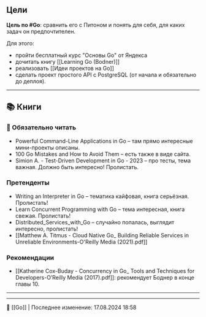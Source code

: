 ## Цели

**Цель по #Go**: сравнить его с Питоном и понять для себя, для каких задач он предпочтителен.

Для этого:
- пройти бесплатный курс "Основы Go" от Яндекса
- дочитать книгу [[Learning Go (Bodner)]]
- реализовать [[Идеи проектов на Go]]
- сделать проект простого API с PostgreSQL (от начала и обязательно до деплоя).

----
## 📚 Книги

### 📖 Обязательно читать

- Powerful Command-Line Applications in Go – там прямо интересные мини-проекты описаны.
- 100 Go Mistakes and How to Avoid Them – есть также в виде сайта.
- Simion A. - Test-Driven Development in Go - 2023 – про тесты, тема важная. Должно быть интересно! Пролистать.

### Претенденты

- Writing an Interpreter in Go – тематика кайфовая, книга серьёзная. Пролистать!
- Learn Concurrent Programming with Go – тема интересная, книга свежая. Пролистать!
- Distributed_Services_with_Go – случайно попалась, выглядит интересно, пролистать!
- [[Matthew A. Titmus - Cloud Native Go_ Building Reliable Services in Unreliable Environments-O'Reilly Media (2021).pdf]]
### Рекомендации
- [[Katherine Cox-Buday - Concurrency in Go_ Tools and Techniques for Developers-O’Reilly Media (2017).pdf]]: рекомендует Боднер в конце главы 10.

----

----
📂 [[Go]] | Последнее изменение: 17.08.2024 18:58